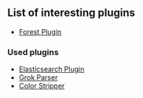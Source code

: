 ## List of interesting plugins

- [Forest Plugin](https://github.com/tagomoris/fluent-plugin-forest)

### Used plugins
- [Elasticsearch Plugin](https://github.com/uken/fluent-plugin-elasticsearch)
- [Grok Parser](https://github.com/kiyoto/fluent-plugin-grok-parser)
- [Color Stripper](https://github.com/mattheworiordan/fluent-plugin-color-stripper)